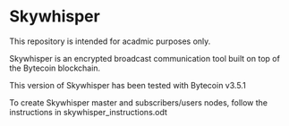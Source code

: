 # Skywhisper
This repository is intended for acadmic purposes only.

Skywhisper is an encrypted broadcast communication tool built on top of the Bytecoin blockchain.

This version of Skywhisper has been tested with Bytecoin v3.5.1

To create Skywhisper master and subscribers/users nodes, follow the instructions in skywhisper_instructions.odt
